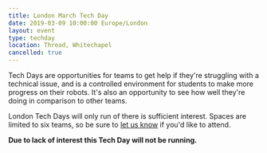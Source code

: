 ```yaml
---
title: London March Tech Day
date: 2019-03-09 10:00:00 Europe/London
layout: event
type: techday
location: Thread, Whitechapel
cancelled: true
---
```


Tech Days are opportunities for teams to get help if they're struggling with a
technical issue, and is a controlled environment for students to make more
progress on their robots. It's also an opportunity to see how well they're doing
in comparison to other teams.

London Tech Days will only run of there is sufficient interest. Spaces are
limited to six teams, so be sure to [let us know][teams-contact] if you'd like
to attend.

**Due to lack of interest this Tech Day will not be running.**

[teams-contact]: mailto:teams@studentrobotics.org
